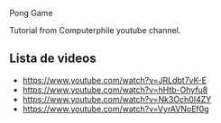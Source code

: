 Pong Game

Tutorial from Computerphile youtube channel.

## Lista de videos
- https://www.youtube.com/watch?v=JRLdbt7vK-E
- https://www.youtube.com/watch?v=hHtb-Ohyfu8
- https://www.youtube.com/watch?v=Nk3Och0I4ZY
- https://www.youtube.com/watch?v=VyrAVNoEf0g